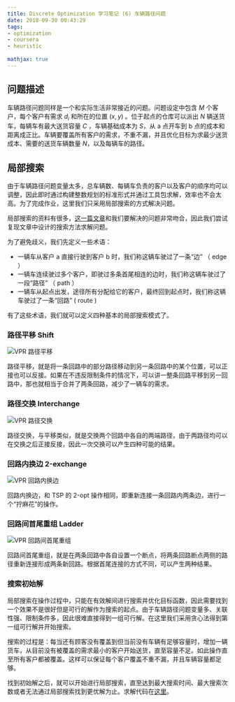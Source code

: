 ```yaml
---
title: Discrete Optimization 学习笔记 (6) 车辆路径问题
date: 2018-09-30 00:43:29
tags:
- optimization
- coursera
- heuristic
 
mathjax: true
---
```

## 问题描述

车辆路径问题同样是一个和实际生活非常接近的问题。问题设定中包含 $M$ 个客户，每个客户有需求 $d_i$ 和所在的位置 $(x, y)$ 。位于起点的仓库可以派出 $N$ 辆送货车，每辆车有最大送货容量 $C$ ，车辆基础成本为 $S$，从 a 点开车到 b 点的成本和距离成正比。车辆要覆盖所有客户的需求，不重不漏，并且优化目标为求最少送货成本、需要的送货车辆数量 $N$，以及每辆车的路径。

## 局部搜索

由于车辆路径问题变量太多，总车辆数、每辆车负责的客户以及客户的顺序均可以调整，因此即时通过构建整数规划的标准形式并通过工具包求解，效率也不会太高。为了完成作业，这里我们只采用局部搜索的方式解决问题。

局部搜索的资料有很多，[这一篇文章][vsp-paper]和我们要解决的问题非常吻合，因此我们尝试复现文章中设计的搜索方法求解问题。

为了避免歧义，我们先定义一些术语：

* 一辆车从客户 a 直接行驶到客户 b 时，我们称这辆车驶过了一条“边” （ edge ）
* 一辆车连续驶过多个客户，即驶过多条首尾相连的边时，我们称这辆车驶过了一段“路径” （ path ）
* 一辆车从起点出发，途径所有分配给它的客户，最终回到起点时，我们称这辆车驶过了一条“回路” ( route )

有了这些术语，我们就可以定义四种基本的局部搜索模式了。

### 路径平移 Shift

![VPR 路径平移][shift-img]

路径平移，就是将一条回路中的部分路径移动到另一条回路中的某个位置，可以正接也可以反接。如果在不违反限制条件的情况下，可以讲一整条回路平移到另一回路中，那也就相当于合并了两条回路，减少了一辆车的需求。

### 路径交换 Interchange

![VPR 路径交换][interchange-img]

路径交换，与平移类似，就是交换两个回路中各自的两端路径，由于两路径均可以在交换之后正接反接，因此一次交换可以产生四种可能的结果。

### 回路内换边 2-exchange

![VPR 回路内换边][exchange-img]

回路内换边，和 TSP 的 2-opt 操作相同，即重新连接一条回路内两条边，进行一个“拧麻花”的操作。

### 回路间首尾重组 Ladder

![VPR 回路间首尾重组][ladder-img]

回路间首尾重组，就是在两条回路中各自设置一个断点，将两条回路断点两侧的路径重新连接形成两条新回路。根据首尾连接的方式不同，可以产生两种结果。

### 搜索初始解

局部搜索在操作过程中，只能在有效解间进行搜索并优化目标函数，因此需要找到一个效果不是很好但是可行的解作为搜索的起点。由于车辆路径问题变量多、关联性强、限制条件多，因此很难直接得到一组可行解。在这里我们采用贪心法得到第一组可行解并开始搜索。

搜索的过程是：每当还有顾客没有覆盖到但当前没有车辆有足够容量时，增加一辆货车，从目前没有被覆盖的需求最小的客户开始送货，直至容量不足。如此操作直至所有客户都被覆盖。这样可以保证每个客户覆盖不重不漏，并且车辆容量都足够。

找到初始解之后，就可以开始进行局部搜索，直至达到最大搜索时间、最大搜索次数或者无法通过局部搜索找到更优解为止。求解代码在[这里][solution]。

[vsp-paper]: https://www.researchgate.net/publication/318284891_A_PATH-EXCHANGE-TYPE_LOCAL_SEARCH_ALGORITHM_FOR_VEHICLE_ROUTING_AND_ITS_EFFICIENT_SEARCH_STRATEGY "VRP Paper"
[shift-img]: /inages/vrp-shift.jpg "TSP 2-opt 优化思路"
[interchange-img]: /images/vrp-interchange.jpg "TSP 2-opt 优化思路"
[exchange-img]: /images/vrp-exchange.jpg "TSP 2-opt 优化思路"
[ladder-img]: /images/vrp-ladder.jpg "TSP 2-opt 优化思路"
[solution]: https://github.com/jixinfeng/discopt-soln/blob/master/week-07-vrp/ "VRP Solution"
